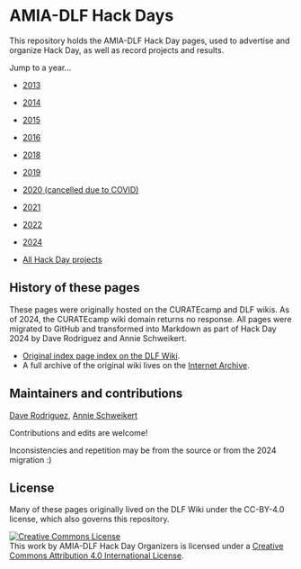 # AMIA-DLF Hack Days
This repository holds the AMIA-DLF Hack Day pages, used to advertise and organize Hack Day, as well as record projects and results. 

Jump to a year...

* [2013](2013.md)
* [2014](2014.md)
* [2015](2015.md)
* [2016](2016.md)
* [2018](2018.md)
* [2019](2019.md)
* [2020 (cancelled due to COVID)](2020_cancelled.md)
* [2021](2021.md)
* [2022](2022.md)
* [2024](2024.md)

* [All Hack Day projects](all_projects.md)

## History of these pages

These pages were originally hosted on the CURATEcamp and DLF wikis. As of 2024, the CURATEcamp wiki domain returns no response. All pages were migrated to GitHub and transformed into Markdown as part of Hack Day 2024 by Dave Rodriguez and Annie Schweikert.

* [Original index page index on the DLF Wiki](https://wiki.diglib.org/AMIA-DLF_Hack_Days).
* A full archive of the original wiki lives on the [Internet Archive](http://web.archive.org/web/20240616044940/https://wiki.diglib.org/AMIA-DLF_Hack_Days).

## Maintainers and contributions

[Dave Rodriguez](https://github.com/drodz11), [Annie Schweikert](https://github.com/aeschweik)

Contributions and edits are welcome!

Inconsistencies and repetition may be from the source or from the 2024 migration :)

## License
Many of these pages originally lived on the DLF Wiki under the CC-BY-4.0 license, which also governs this repository.

<a rel="license" href="http://creativecommons.org/licenses/by/4.0/"><img alt="Creative Commons License" style="border-width:0" src="https://i.creativecommons.org/l/by/4.0/80x15.png"></a><br>
This <span xmlns:dct="http://purl.org/dc/terms/" href="http://purl.org/dc/dcmitype/InteractiveResource" rel="dct:type">work</span> by <a xmlns:cc="http://creativecommons.org/ns#" property="cc:attributionName" rel="cc:attributionURL">AMIA-DLF Hack Day Organizers</a> is licensed under a <a rel="license" href="http://creativecommons.org/licenses/by/4.0/">Creative Commons Attribution 4.0 International License</a>.<br>
